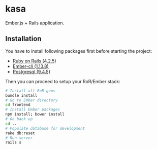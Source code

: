 # kasa

Ember.js + Rails application.

## Installation

You have to install following packages first before starting the project:

- [Ruby on Rails (4.2.5)](http://rubyonrails.org/download/)
- [Ember-cli (1.13.8)](http://www.ember-cli.com/)
- [Postgresql (9.4.5)](http://www.postgresql.org/download/)

Then you can proceed to setup your RoR/Ember stack:

```sh
# Install all RoR gems
bundle install
# Go to Ember directory
cd frontend
# Install Ember packages
npm install; bower install
# Go back up
cd ..
# Populate database for development
rake db:reset
# Run server
rails s
```
